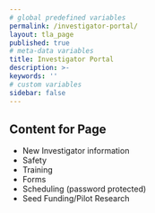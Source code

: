 ```yaml
---
# global predefined variables
permalink: /investigator-portal/
layout: tla_page
published: true
# meta-data variables
title: Investigator Portal
description: >-
keywords: ''
# custom variables
sidebar: false
---
```

## Content for Page
- New Investigator information
- Safety
- Training
- Forms
- Scheduling (password protected)
- Seed Funding/Pilot Research
